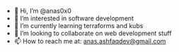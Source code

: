- 👋 Hi, I’m @anas0x0
- 👀 I’m interested in software development
- 🌱 I’m currently learning terraforms and kubs
- 💞️ I’m looking to collaborate on web development stuff
- 📫 How to reach me at: anas.ashfaqdev@gmail.com

<!---
anas0x0/anas0x0 is a ✨ special ✨ repository because its `README.md` (this file) appears on your GitHub profile.
You can click the Preview link to take a look at your changes.
--->

